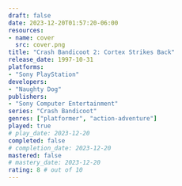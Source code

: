 ```yaml
---
draft: false
date: 2023-12-20T01:57:20-06:00
resources:
- name: cover
  src: cover.png
title: "Crash Bandicoot 2: Cortex Strikes Back"
release_date: 1997-10-31
platforms:
- "Sony PlayStation"
developers: 
- "Naughty Dog"
publishers:
- "Sony Computer Entertainment"
series: "Crash Bandicoot"
genres: ["platformer", "action-adventure"]
played: true
# play_date: 2023-12-20
completed: false
# completion_date: 2023-12-20
mastered: false
# mastery_date: 2023-12-20
rating: 8 # out of 10
---
```


